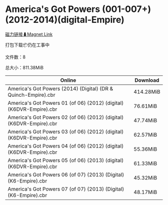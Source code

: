 # America's Got Powers (001-007+)(2012-2014)(digital-Empire)

[磁力链接⬇Magnet Link](magnet:?xt=urn:btih:d3d2528c8e4fd446c94c9df3c4b387f6b6e983fd&dn=America%27s%20Got%20Powers%20%28001-007%2B%29%282012-2014%29%28digital-Empire%29)

打包下载📦仍在工事中

文件数：8

总大小：811.38MiB

Online | Download
--- | ---
America's Got Powers (2014) (Digital) (DR & Quinch-Empire).cbr | 414.28MiB
America's Got Powers 01 (of 06) (2012) (digital) (K6DVR-Empire).cbr | 76.61MiB
America's Got Powers 02 (of 06) (2012) (digital) (K6DVR-Empire).cbr | 47.74MiB
America's Got Powers 03 (of 06) (2012) (digital) (K6DVR-Empire).cbr | 62.57MiB
America's Got Powers 04 (of 06) (2012) (digital) (K6DVR-Empire).cbr | 55.36MiB
America's Got Powers 05 (of 06) (2013) (digital) (K6DVR-Empire).cbr | 61.33MiB
America's Got Powers 06 (of 07) (2013) (Digital) (K6-Empire).cbr | 45.32MiB
America's Got Powers 07 (of 07) (2013) (Digital) (K6-Empire).cbr | 48.17MiB